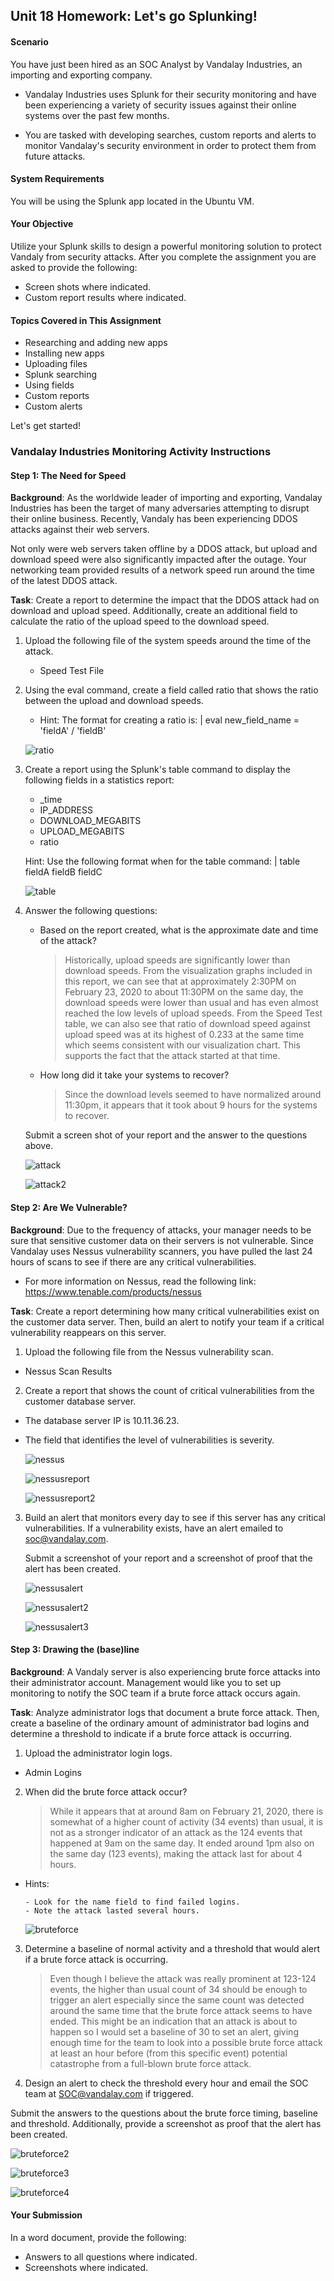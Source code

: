 ## Unit 18 Homework: Let's go Splunking!

#### Scenario
You have just been hired as an SOC Analyst by Vandalay Industries, an importing and exporting company.

- Vandalay Industries uses Splunk for their security monitoring and have been experiencing a variety of security issues against their online systems over the past few months.

- You are tasked with developing searches, custom reports and alerts to monitor Vandalay's security environment in order to protect them from future attacks.



#### System Requirements
You will be using the Splunk app located in the Ubuntu VM.

#### Your Objective
Utilize your Splunk skills to design a powerful monitoring solution to protect Vandaly from security attacks.
After you complete the assignment you are asked to provide the following:

- Screen shots where indicated.
- Custom report results where indicated.


#### Topics Covered in This Assignment

- Researching and adding new apps
- Installing new apps
- Uploading files
- Splunk searching
- Using fields
- Custom reports
- Custom alerts

Let's get started!


### Vandalay Industries Monitoring Activity Instructions

#### Step 1: The Need for Speed
**Background**: As the worldwide leader of importing and exporting, Vandalay Industries has been the target of many adversaries attempting to disrupt their online business. Recently, Vandaly has been experiencing DDOS attacks against their web servers.

Not only were web servers taken offline by a DDOS attack, but upload and download speed were also significantly impacted after the outage. Your networking team provided results of a network speed run around the time of the latest DDOS attack.

**Task**: Create a report to determine the impact that the DDOS attack had on download and upload speed. Additionally, create an additional field to calculate the ratio of the upload speed to the download speed.


1. Upload the following file of the system speeds around the time of the attack.

    - Speed Test File



2. Using the eval command, create a field called ratio that shows the ratio between the upload and download speeds.

   - Hint: The format for creating a ratio is: | eval new_field_name = 'fieldA'  / 'fieldB'

    ![ratio](https://github.com/athenavalero/CyberSecurityBootcampHW/blob/main/Homework%2018/HW18_1.PNG)


3. Create a report using the Splunk's table command to display the following fields in a statistics report:

   - _time
   - IP_ADDRESS
   - DOWNLOAD_MEGABITS
   - UPLOAD_MEGABITS
   - ratio

   Hint: Use the following format when for the table command: | table fieldA  fieldB fieldC

    ![table](https://github.com/athenavalero/CyberSecurityBootcampHW/blob/main/Homework%2018/HW18_2.PNG)

4. Answer the following questions:

   - Based on the report created, what is the approximate date and time of the attack?
   
        > Historically, upload speeds are significantly lower than download speeds. From the visualization graphs included in this report, we can see that at approximately 2:30PM on February 23, 2020 to about 11:30PM on the same day, the download speeds were lower than usual and has even almost reached the low levels of upload speeds. From the Speed Test table, we can also see that ratio of download speed against upload speed was at its highest of 0.233 at the same time which seems consistent with our visualization chart. This supports the fact that the attack started at that time. 
        
   - How long did it take your systems to recover?
   
        > Since the download levels seemed to have normalized around 11:30pm, it appears that it took about 9 hours for the systems to recover.

    Submit a screen shot of your report and the answer to the questions above.
    
    ![attack](https://github.com/athenavalero/CyberSecurityBootcampHW/blob/main/Homework%2018/HW18_4.png)
    
    ![attack2](https://github.com/athenavalero/CyberSecurityBootcampHW/blob/main/Homework%2018/HW18_5_1.png)
    
    
#### Step 2: Are We Vulnerable?

**Background**:  Due to the frequency of attacks, your manager needs to be sure that sensitive customer data on their servers is not vulnerable. Since Vandalay uses Nessus vulnerability scanners, you have pulled the last 24 hours of scans to see if there are any critical vulnerabilities.

  - For more information on Nessus, read the following link: https://www.tenable.com/products/nessus


**Task**: Create a report determining how many critical vulnerabilities exist on the customer data server. Then, build an alert to notify your team if a critical vulnerability reappears on this server.


1. Upload the following file from the Nessus vulnerability scan.

  - Nessus Scan Results



2. Create a report that shows the count of critical vulnerabilities from the customer database server.

  - The database server IP is 10.11.36.23.
  - The field that identifies the level of vulnerabilities is severity.

    ![nessus](https://github.com/athenavalero/CyberSecurityBootcampHW/blob/main/Homework%2018/HW18_6.PNG)
    
    ![nessusreport](https://github.com/athenavalero/CyberSecurityBootcampHW/blob/main/Homework%2018/HW18_6_2.PNG)
    
    ![nessusreport2](https://github.com/athenavalero/CyberSecurityBootcampHW/blob/main/Homework%2018/HW18_6_3.PNG)

3. Build an alert that monitors every day to see if this server has any critical vulnerabilities. If a vulnerability exists, have an alert emailed to soc@vandalay.com.

    Submit a screenshot of your report and a screenshot of proof that the alert has been created.
    
    ![nessusalert](https://github.com/athenavalero/CyberSecurityBootcampHW/blob/main/Homework%2018/HW18_7.PNG)
    
    ![nessusalert2](https://github.com/athenavalero/CyberSecurityBootcampHW/blob/main/Homework%2018/HW18_8.PNG)
    
    ![nessusalert3](https://github.com/athenavalero/CyberSecurityBootcampHW/blob/main/Homework%2018/HW18_9.PNG)

#### Step 3: Drawing the (base)line
**Background**:  A Vandaly server is also experiencing brute force attacks into their administrator account. Management would like you to set up monitoring to notify the SOC team if a brute force attack occurs again.

**Task**: Analyze administrator logs that document a brute force attack. Then, create a baseline of the ordinary amount of administrator bad logins and determine a threshold to indicate if a brute force attack is occurring.


1. Upload the administrator login logs.

  - Admin Logins



2. When did the brute force attack occur?

      > While it appears that at around 8am on February 21, 2020, there is somewhat of a higher count of activity (34 events) than usual, it is not as a stronger indicator of an attack as the 124 events that happened at 9am on the same day. It ended around 1pm also on the same day (123 events), making the attack last for about 4 hours. 

  - Hints:

        - Look for the name field to find failed logins.
        - Note the attack lasted several hours.


    ![bruteforce](https://github.com/athenavalero/CyberSecurityBootcampHW/blob/main/Homework%2018/HW18_10.png)

     
        
3. Determine a baseline of normal activity and a threshold that would alert if a brute force attack is occurring.

      > Even though I believe the attack was really prominent at 123-124 events, the higher than usual count of 34 should be enough to trigger an alert especially since the same count was detected around the same time that the brute force attack seems to have ended. This might be an indication that an attack is about to happen so I would set a baseline of 30 to set an alert, giving enough time for the team to look into a possible brute force attack at least an hour before (from this specific event) potential catastrophe from a full-blown brute force attack.

4. Design an alert to check the threshold every hour and email the SOC team at SOC@vandalay.com if triggered.

Submit the answers to the questions about the brute force timing, baseline and threshold. Additionally, provide a screenshot as proof that the alert has been created.

   ![bruteforce2](https://github.com/athenavalero/CyberSecurityBootcampHW/blob/main/Homework%2018/HW18_11.PNG)
    
   ![bruteforce3](https://github.com/athenavalero/CyberSecurityBootcampHW/blob/main/Homework%2018/HW18_12.PNG)
    
   ![bruteforce4](https://github.com/athenavalero/CyberSecurityBootcampHW/blob/main/Homework%2018/HW18_13.PNG)
    
#### Your Submission
In a word document, provide the following:

  - Answers to all questions where indicated.
  - Screenshots where indicated.
